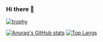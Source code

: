 ### Hi there 👋

<!--
**jakezrs/jakezrs** is a ✨ _special_ ✨ repository because its `README.md` (this file) appears on your GitHub profile.

Here are some ideas to get you started:

- 🔭 I’m currently working on ...
- 🌱 I’m currently learning ...
- 👯 I’m looking to collaborate on ...
- 🤔 I’m looking for help with ...
- 💬 Ask me about ...
- 📫 How to reach me: ...
- 😄 Pronouns: ...
- ⚡ Fun fact: ...
-->

[![trophy](https://github-profile-trophy.vercel.app/?username=jakezrs&theme=gruvbox)](https://github.com/ryo-ma/github-profile-trophy)

[![Anurag's GitHub stats](https://github-readme-stats.vercel.app/api?username=jakezrs)](https://github.com/anuraghazra/github-readme-stats)
[![Top Langs](https://github-readme-stats.vercel.app/api/top-langs/?username=jakezrs)](https://github.com/anuraghazra/github-readme-stats)
